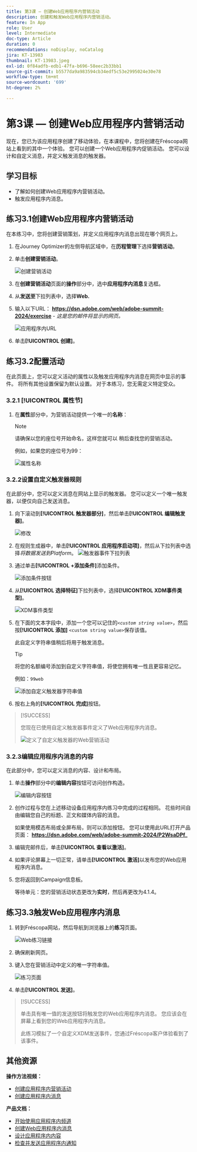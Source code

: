 ```yaml
---
title: 第3课 — 创建Web应用程序内营销活动
description: 创建和触发Web应用程序内营销活动。
feature: In App
role: User
level: Intermediate
doc-type: Article
duration: 0
recommendations: noDisplay, noCatalog
jira: KT-13983
thumbnail: KT-13983.jpeg
exl-id: 0f84adfb-edb1-47fa-b696-58eec2b33bb1
source-git-commit: b5577da9a983594cb34edf5c53e2995024e30e78
workflow-type: tm+mt
source-wordcount: '699'
ht-degree: 2%

---
```


# 第3课 — 创建Web应用程序内营销活动

现在，您已为该应用程序创建了移动体验，在本课程中，您将创建在Fréscopa网站上看到的其中一个体验。 您可以创建一个Web应用程序内促销活动。 您可以设计和自定义消息，并定义触发消息的触发器。

## 学习目标

* 了解如何创建Web应用程序内营销活动。
* 触发应用程序内消息。

## 练习3.1创建Web应用程序内营销活动

在本练习中，您将创建营销策划，并定义应用程序内消息出现在哪个网页上。

1. 在Journey Optimizer的左侧导航区域中，在&#x200B;**历程管理**&#x200B;下选择&#x200B;**营销活动**。

1. 单击&#x200B;**创建营销活动**。

   ![创建营销活动](/help/summit-lab-2024/l820-lab-workbook/assets/4-1-create-campaign.png)

1. 在&#x200B;**创建营销活动**&#x200B;页面的&#x200B;**操作**&#x200B;部分中，选中&#x200B;**应用程序内消息**&#x200B;复选框。

1. 从&#x200B;**发送至**&#x200B;下拉列表中，选择&#x200B;**Web.**

1. 输入以下URL： **https://dsn.adobe.com/web/adobe-summit-2024/exercise** - *这是您的邮件将显示的网页。*

   ![应用程序内URL](/help/summit-lab-2024/l820-lab-workbook/assets/4-1-1-in-app-url.png)

1. 单击&#x200B;**[!UICONTROL 创建]**。

## 练习3.2配置活动

在此页面上，您可以定义活动的属性以及触发应用程序内消息在网页中显示的事件。 将所有其他设置保留为默认设置。 对于本练习，您无需定义特定受众。

### 3.2.1 [!UICONTROL 属性节]

1. 在&#x200B;**属性**&#x200B;部分中，为营销活动提供一个唯一的&#x200B;**名称**：

   >[!NOTE]
   > 请确保以您的座位号开始命名，这样您就可以
   > 稍后查找您的营销活动。
   > 
   > 例如，如果您的座位号为99： 
   >
   > ![属性名称](/help/summit-lab-2024/l820-lab-workbook/assets/4-1-2-properties-name.png)


### 3.2.2设置自定义触发器规则

在此部分中，您可以定义消息在网站上显示的触发器。 您可以定义一个唯一触发器，以便仅向自己发送消息。

1. 向下滚动到&#x200B;**[!UICONTROL 触发器部分]**，然后单击&#x200B;**[!UICONTROL 编辑触发器]**。

   ![修改](/help/summit-lab-2024/l820-lab-workbook/assets/3-2-1-2-edit-triggers.png)

1. 在规则生成器中，单击&#x200B;**[!UICONTROL 应用程序启动项]**，然后从下拉列表中选择&#x200B;*将数据发送到Platform*。
   ![触发器事件下拉列表](/help/summit-lab-2024/l820-lab-workbook/assets/trigger-drop-down-sent-to-platform.png)

1. 通过单击&#x200B;**[!UICONTROL +添加条件]**&#x200B;添加条件。

   ![添加条件按钮](/help/summit-lab-2024/l820-lab-workbook/assets/3-2-1-3-add-condition.png)

1. 从&#x200B;**[!UICONTROL 选择特征]**&#x200B;下拉列表中，选择&#x200B;**[!UICONTROL XDM事件类型]**。

   ![XDM事件类型](/help/summit-lab-2024/l820-lab-workbook/assets/4-1-2-dropdown-xdm-event.png)


1. 在下面的文本字段中，添加一个您可以记住的&#x200B;*`<custom string value>`*，然后按&#x200B;**[!UICONTROL 添加]** `<custom string value>`保存该值。

   此自定义字符串值稍后将用于触发消息。

   >[!TIP]
   > 将您的名额编号添加到自定义字符串值，将使您拥有唯一性且更容易记忆。
   > 
   > 例如：`99web`
   > 

   ![添加自定义触发器字符串值](/help/summit-lab-2024/l820-lab-workbook/assets/4-1-2-add-custom-trigger-dropdown.png)

1. 按右上角的&#x200B;**[!UICONTROL 完成]**&#x200B;按钮。

>[!SUCCESS]
>
>您现在已使用自定义触发器事件定义了Web应用程序内消息。
>
>![定义了自定义触发器的Web营销活动](/help/summit-lab-2024/l820-lab-workbook/assets/4-1-2-2-web-campaign-with-custom-trigger.png)


### 3.2.3编辑应用程序内消息的内容

在此部分中，您可以定义消息的内容、设计和布局。

1. 单击&#x200B;**操作**&#x200B;部分中的&#x200B;**编辑内容**&#x200B;按钮可访问创作构造。

   ![编辑内容按钮](/help/summit-lab-2024/l820-lab-workbook/assets/3-1-3-1-edit-content-button.png)

1. 创作过程与您在上述移动设备应用程序内练习中完成的过程相同。 花些时间自由编辑您自己的标题、正文和媒体内容的消息。

   如果使用模态布局或全屏布局，则可以添加按钮。 您可以使用此URL打开产品页面： **https://dsn.adobe.com/web/adobe-summit-2024/P2WsaDPf_**

1. 编辑完邮件后，单击&#x200B;**[!UICONTROL 查看以激活]**。

1. 如果评论屏幕上一切正常，请单击&#x200B;**[!UICONTROL 激活]**&#x200B;以发布您的Web应用程序内消息。

1. 您将返回到Campaign信息板。

   等待单元：您的营销活动状态更改为&#x200B;**实时**，然后再更改为4.1.4。

## 练习3.3触发Web应用程序内消息

1. 转到Fréscopa网站，然后导航到浏览器上的&#x200B;**练习**&#x200B;页面。

   ![Web练习链接](/help/summit-lab-2024/l820-lab-workbook/assets/4-2-frescopa-web-exercise-link.png)

1. 确保刷新网页。

1. 键入您在营销活动中定义的唯一字符串值。

   ![练习页面](/help/summit-lab-2024/l820-lab-workbook/assets/4-2-exercise-page.png)

1. 单击&#x200B;**[!UICONTROL 发送]**。

>[!SUCCESS]
>
>单击具有唯一值的发送按钮将触发您的Web应用程序内消息。 您应该会在屏幕上看到您的Web应用程序内消息。
>
>此练习模拟了一个自定义XDM发送事件，您通过Fréscopa客户体验看到了该事件。


## 其他资源

**操作方法视频：**

* [创建应用程序内营销活动](/help/channels/create-an-in-app-campaign.md)
* [创建应用程序内消息](/help/channels/author-in-app-messages.md)

**产品文档：**

* [开始使用应用程序内频道](https://experienceleague.adobe.com/zh-hans/docs/journey-optimizer/using/in-app/get-started-in-app)
* [创建Web应用程序内消息](https://experienceleague.adobe.com/zh-hans/docs/journey-optimizer/using/in-app/create-in-app-web)
* [设计应用程序内内容](https://experienceleague.adobe.com/zh-hans/docs/journey-optimizer/using/in-app/design-in-app)
* [检查并发送应用程序内通知](https://experienceleague.adobe.com/zh-hans/docs/journey-optimizer/using/in-app/send-in-app)
